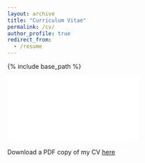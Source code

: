 ```yaml
---
layout: archive
title: "Curriculum Vitae"
permalink: /cv/
author_profile: true
redirect_from:
  - /resume
---
```


{% include base_path %}

<embed src="/files/cv_econ_noref.pdf" type="application/pdf" />

Download a PDF copy of my CV [here](/files/cv_econ_noref.pdf)

